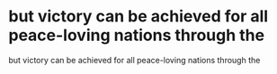 # but victory can be achieved for all peace-loving nations through the

but victory can be achieved for all peace-loving nations through the